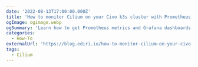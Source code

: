 ```yaml
---
date: '2022-08-13T17:00:00.000Z'
title: 'How to monitor Cilium on your Civo k3s cluster with Prometheus'
ogImage: ogimage.webp
ogSummary: 'Learn how to get Prometheus metrics and Grafana dashboards from Cilium'
categories:
  - How-To
externalUrl: 'https://blog.ediri.io/how-to-monitor-cilium-on-your-civo-k3s-cluster-with-prometheus'
tags:
  - Cilium
---
```

